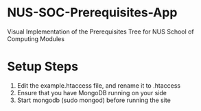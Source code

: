 NUS-SOC-Prerequisites-App
=========================

Visual Implementation of the Prerequisites Tree for NUS School of Computing Modules


Setup Steps
===========

1. Edit the example.htaccess file, and rename it to .htaccess
2. Ensure that you have MongoDB running on your side
3. Start mongodb (sudo mongod) before running the site